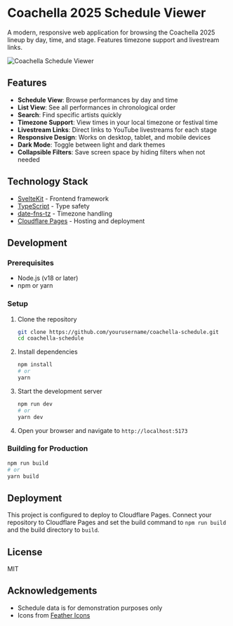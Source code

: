# Coachella 2025 Schedule Viewer

A modern, responsive web application for browsing the Coachella 2025 lineup by day, time, and stage. Features timezone support and livestream links.

![Coachella Schedule Viewer](https://via.placeholder.com/800x400?text=Coachella+Schedule+Viewer)

## Features

- **Schedule View**: Browse performances by day and time
- **List View**: See all performances in chronological order
- **Search**: Find specific artists quickly
- **Timezone Support**: View times in your local timezone or festival time
- **Livestream Links**: Direct links to YouTube livestreams for each stage
- **Responsive Design**: Works on desktop, tablet, and mobile devices
- **Dark Mode**: Toggle between light and dark themes
- **Collapsible Filters**: Save screen space by hiding filters when not needed

## Technology Stack

- [SvelteKit](https://kit.svelte.dev/) - Frontend framework
- [TypeScript](https://www.typescriptlang.org/) - Type safety
- [date-fns-tz](https://github.com/marnusw/date-fns-tz) - Timezone handling
- [Cloudflare Pages](https://pages.cloudflare.com/) - Hosting and deployment

## Development

### Prerequisites

- Node.js (v18 or later)
- npm or yarn

### Setup

1. Clone the repository
   ```bash
   git clone https://github.com/yourusername/coachella-schedule.git
   cd coachella-schedule
   ```

2. Install dependencies
   ```bash
   npm install
   # or
   yarn
   ```

3. Start the development server
   ```bash
   npm run dev
   # or
   yarn dev
   ```

4. Open your browser and navigate to `http://localhost:5173`

### Building for Production

```bash
npm run build
# or
yarn build
```

## Deployment

This project is configured to deploy to Cloudflare Pages. Connect your repository to Cloudflare Pages and set the build command to `npm run build` and the build directory to `build`.

## License

MIT

## Acknowledgements

- Schedule data is for demonstration purposes only
- Icons from [Feather Icons](https://feathericons.com/)
